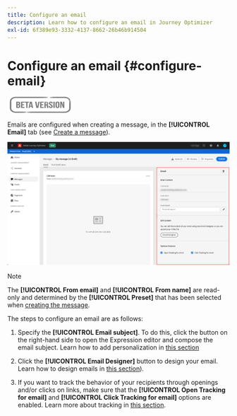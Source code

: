 ```yaml
---
title: Configure an email
description: Learn how to configure an email in Journey Optimizer
exl-id: 6f389e93-3332-4137-8662-26b46b914504
---
```

# Configure an email {#configure-email}

![](assets/do-not-localize/badge.png)

Emails are configured when creating a message, in the **[!UICONTROL Email]** tab (see [Create a message](create-message.md)).

![](assets/emails-configuration.png)

>[!NOTE]
>
>The **[!UICONTROL From email]** and **[!UICONTROL From name]** are read-only and determined by the **[!UICONTROL Preset]** that has been selected when [creating the message](create-message.md).

The steps to configure an email are as follows:

1. Specify the **[!UICONTROL Email subject]**. To do this, click the button on the right-hand side to open the Expression editor and compose the email subject. Learn how to add personalization in [this section](personalization/personalization-aeras.md)

1. Click the **[!UICONTROL Email Designer]** button to design your email. Learn how to design emails in [this section](design-emails.md)).

1. If you want to track the behavior of your recipients through openings and/or clicks on links, make sure that the **[!UICONTROL Open Tracking for email]** and **[!UICONTROL Click Tracking for email]** options are enabled. Learn more about tracking in [this section](message-tracking.md).
